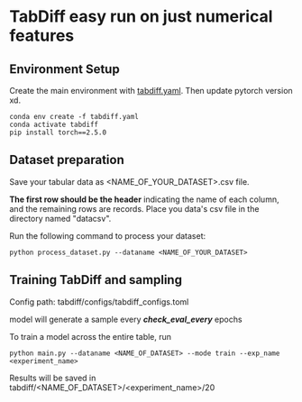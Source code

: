 # TabDiff easy run on just numerical features

## Environment Setup

Create the main environment with [tabdiff.yaml](tabdiff.yaml). Then update pytorch version xd.

```
conda env create -f tabdiff.yaml
conda activate tabdiff
pip install torch==2.5.0
```

## Dataset preparation

Save your tabular data as <NAME_OF_YOUR_DATASET>.csv file. 

**The first row should be the header** indicating the name of each column, and the remaining rows are records. Place you data's csv file in the directory named "datacsv".

Run the following command to process your dataset:
```
python process_dataset.py --dataname <NAME_OF_YOUR_DATASET>
```

## Training TabDiff and sampling

Config path: tabdiff/configs/tabdiff_configs.toml

model will generate a sample every ***check_eval_every*** epochs

To train a model across the entire table, run

```
python main.py --dataname <NAME_OF_DATASET> --mode train --exp_name <experiment_name>
```

Results will be saved in tabdiff/<NAME_OF_DATASET>/<experiment_name>/20
